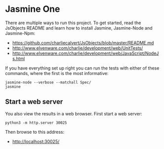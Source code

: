 # Jasmine One

There are multiple ways to run this project. To get started, read the JsObjects README and learn how to install Jasmine, Jasmine-Node and Jasmine-Npm:

- <https://github.com/charliecalvert/JsObjects/blob/master/README.md>
- <http://www.elvenware.com/charlie/development/web/UnitTests/>
- <http://www.elvenware.com/charlie/development/web/JavaScript/NodeJs.html>

If you have everything set up right you can run the tests with either of these commands, where the first is the most informative:

	jasmine-node --verbose --matchall Spec/
	jasmine
 
## Start a web server

You also view the results in a web browser. First start a web server:


    python3 -m http.server 30025

Then browse to this address:

- <http://localhost:30025/>
